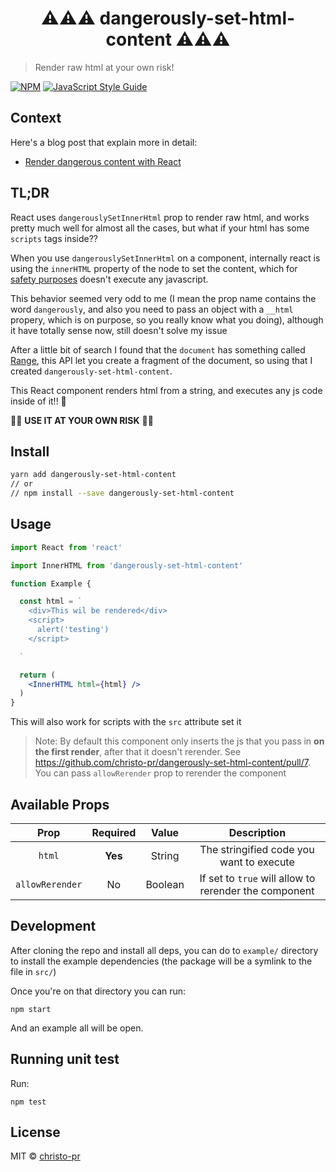 <center>
<h1>
⚠️⚠️⚠️
dangerously-set-html-content
⚠️⚠️⚠️
</h1>
</center>

> Render raw html at your own risk!

[![NPM](https://img.shields.io/npm/v/dangerously-set-html-content.svg)](https://www.npmjs.com/package/dangerously-set-html-content) [![JavaScript Style Guide](https://img.shields.io/badge/code_style-standard-brightgreen.svg)](https://standardjs.com)

## Context

Here's a blog post that explain more in detail:

- [Render dangerous content with React](https://dev.to/christo_pr/render-dangerous-content-with-react-2j7j)

## TL;DR

React uses `dangerouslySetInnerHtml` prop to render raw html, and works pretty much well for almost all the cases, but what if your html has some `scripts` tags inside??

When you use `dangerouslySetInnerHtml` on a component, internally react is using the `innerHTML` property of the node to set the content, which for [safety purposes](https://developer.mozilla.org/en-US/docs/Web/API/Element/innerHTML#Security_considerations) doesn't execute any javascript.

This behavior seemed very odd to me (I mean the prop name contains the word `dangerously`, and also you need to pass an object with a `__html` propery, which is on purpose, so you really know what you doing), although it have totally sense now, still doesn't solve my issue

After a little bit of search I found that the `document` has something called [Range](https://developer.mozilla.org/en-US/docs/Web/API/Range), this API let you create a fragment of the document, so using that I created `dangerously-set-html-content`.

This React component renders html from a string, and executes any js code inside of it!! 🎉

🚨🚨 **USE IT AT YOUR OWN RISK** 🚨🚨

## Install

```bash
yarn add dangerously-set-html-content
// or
// npm install --save dangerously-set-html-content
```

## Usage

```jsx
import React from 'react'

import InnerHTML from 'dangerously-set-html-content'

function Example {

  const html = `
    <div>This wil be rendered</div>
    <script>
      alert('testing')
    </script>

  `

  return (
    <InnerHTML html={html} />
  )
}
```

This will also work for scripts with the `src` attribute set it

> Note: By default this component only inserts the js that you pass in **on the first render**, after that it doesn't rerender. See https://github.com/christo-pr/dangerously-set-html-content/pull/7. You can pass `allowRerender` prop to rerender the component

## Available Props

|      Prop       | Required |  Value  |                      Description                      |
| :-------------: | :------: | :-----: | :---------------------------------------------------: |
|     `html`      | **Yes**  | String  |       The stringified code you want to execute        |
| `allowRerender` |    No    | Boolean | If set to `true` will allow to rerender the component |

## Development

After cloning the repo and install all deps, you can do to `example/` directory to install the example dependencies (the package will be a symlink to the file in `src/`)

Once you're on that directory you can run:

```
npm start
```

And an example all will be open.

## Running unit test

Run:

```
npm test
```

## License

MIT © [christo-pr](https://github.com/christo-pr)

